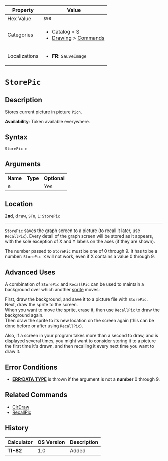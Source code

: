 | Property      | Value |
|---------------|-------|
| Hex Value     | `$98`|
| Categories    | <ul><li>[Catalog](<../categories/Catalog.md>) > [S](<../categories/Catalog.md#S>)</li><li>[Drawing](<../categories/Drawing.md>) > [Commands](<../categories/Drawing.md#Commands>)</li></ul> |
| Localizations | <ul><li><b>FR</b>: `SauveImage `</li></ul> |

# `StorePic `

## Description
Stores current picture in picture `Picn`.


<b>Availability</b>: Token available everywhere.

## Syntax
`StorePic n`

## Arguments
<table>
<tr><th>Name</th><th>Type</th><th>Optional</th></tr>

<tr><td><b>n</b></td><td></td><td>Yes</td></tr>

</table>

## Location
<tt><kbd><b>2nd</b></kbd></tt>, <kbd>draw</kbd>, `STO`, `1:StorePic`
<hr>

`StorePic` saves the graph screen to a picture (to recall it later, use `RecallPic`). Every detail of the graph screen will be stored as it appears, with the sole exception of X and Y labels on the axes (if they are shown).

The number passed to `StorePic` must be one of 0 through 9. It has to be a number: `StorePic X` will not work, even if X contains a value 0 through 9.

## Advanced Uses

A combination of `StorePic` and `RecallPic` can be used to maintain a background over which another [sprite](/glossary#s) moves:

First, draw the background, and save it to a picture file with `StorePic`.  
Next, draw the sprite to the screen.  
When you want to move the sprite, erase it, then use `RecallPic` to draw the background again.  
Then draw the sprite to its new location on the screen again (this can be done before or after using `RecallPic`).

Also, if a screen in your program takes more than a second to draw, and is displayed several times, you might want to consider storing it to a picture the first time it's drawn, and then recalling it every next time you want to draw it.

## Error Conditions

*   **[ERR:DATA TYPE](/errors#datatype)** is thrown if the argument is not a **number** 0 through 9.

## Related Commands

*   [ClrDraw](/clrdraw)
*   [RecallPic](/recallpic)

## History
| Calculator | OS Version | Description |
|------------|------------|-------------|
| <b>TI-82</b> | 1.0 | Added |


